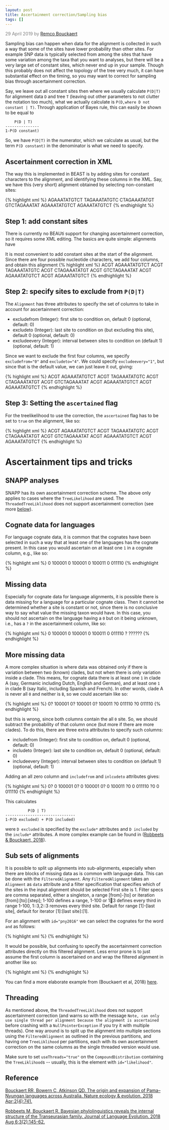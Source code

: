 ```yaml
---
layout: post
title: Ascertainment correction/Sampling bias
tags: []
---
```


<p style="color:gray">29 April 2019 by <a href="mailto:r.bouckaert@auckland.ac.nz">Remco Bouckaert</a></p>

Sampling bias can happen when data for the alignment is collected in such a way that some of the sites have lower probability than other sites. For example SNP data is typically selected from among the sites that have some variation among the taxa that you want to analyses, but there will be a very large set of constant sites, which never end up in your sample. Though this probably does not affect the topology of the tree very much, it can have substantial effect on the timing, so you may want to correct for sampling bias through ascertainment correction.

Say, we leave out all constant sites then where we usually calculate `P(D|T)` for alignment data `D` and tree `T` (leaving out other parameters to not clutter the notation too much), what we actually calculate is `P(D,where D not constant | T)`. Through application of Bayes rule, this can easily be shown to be equal to

```
    P(D | T)
---------------
1-P(D constant)
```

So, we have `P(D|T)` in the numerator, which we calculate as usual, but the term `P(D constant)` in the denominator is what we need to specify.

## Ascertainment correction in XML

The way this is implemented in BEAST is by adding sites for constant characters to the alignment, and identifying these columns in the XML. Say, we have this (very short) alignment obtained by selecting non-constant sites:

{% highlight xml %}
<data id="alignment" dataType="nucleotide">
    <sequence taxon="human">    AGAAATATGTCT</sequence>
    <sequence taxon="chimp">    TAGAAATATGTC</sequence>
    <sequence taxon="bonobo">   CTAGAAATATGT</sequence>
    <sequence taxon="gorilla">  GTCTAGAAATAT</sequence>
    <sequence taxon="orangutan">AGAAATATGTCT</sequence>
    <sequence taxon="siamang">  AGAAATATGTCT</sequence>
</data>
{% endhighlight %}

## Step 1: add constant sites

There is currently no BEAUti support for changing ascertainment correction, so it requires some XML editing. The basics are quite simple: alignments have 

It is most convenient to add constant sites at the start of the alignment. Since there are four possible nucleotide characters, we add four columns, and obtain this alignment
{% highlight xml %}
<data id="alignment" dataType="nucleotide">
    <sequence taxon="human">    ACGT AGAAATATGTCT</sequence>
    <sequence taxon="chimp">    ACGT TAGAAATATGTC</sequence>
    <sequence taxon="bonobo">   ACGT CTAGAAATATGT</sequence>
    <sequence taxon="gorilla">  ACGT GTCTAGAAATAT</sequence>
    <sequence taxon="orangutan">ACGT AGAAATATGTCT</sequence>
    <sequence taxon="siamang">  ACGT AGAAATATGTCT</sequence>
</data>
{% endhighlight %}


## Step 2: specify sites to exclude from `P(D|T)`

The `Alignment` has three attributes to specify the set of columns to take in account for ascertainment correction:

* excludefrom (Integer): first site to condition on, default 0 (optional, default: 0)
* excludeto (Integer): last site to condition on (but excluding this site), default 0 (optional, default: 0)
* excludeevery (Integer): interval between sites to condition on (default 1) (optional, default: 1)

Since we want to exclude the first four columns, we specify `excludefrom="0"` and `excludeto="4"`. We could specify `excludeevery="1"`, but since that is the default value, we can just leave it out, giving:

{% highlight xml %}
<data id="alignment" dataType="nucleotide" excludefrom="0" excludeto="4">
    <sequence taxon="human">    ACGT AGAAATATGTCT</sequence>
    <sequence taxon="chimp">    ACGT TAGAAATATGTC</sequence>
    <sequence taxon="bonobo">   ACGT CTAGAAATATGT</sequence>
    <sequence taxon="gorilla">  ACGT GTCTAGAAATAT</sequence>
    <sequence taxon="orangutan">ACGT AGAAATATGTCT</sequence>
    <sequence taxon="siamang">  ACGT AGAAATATGTCT</sequence>
</data>
{% endhighlight %}

## Step 3: Setting the `ascertained` flag

For the treelikelihood to use the correction, the `ascertained` flag has to be set to `true` on the alignment, like so:

{% highlight xml %}
<data id="alignment" dataType="nucleotide" excludefrom="0" excludeto="4" ascertained="true">
    <sequence taxon="human">    ACGT AGAAATATGTCT</sequence>
    <sequence taxon="chimp">    ACGT TAGAAATATGTC</sequence>
    <sequence taxon="bonobo">   ACGT CTAGAAATATGT</sequence>
    <sequence taxon="gorilla">  ACGT GTCTAGAAATAT</sequence>
    <sequence taxon="orangutan">ACGT AGAAATATGTCT</sequence>
    <sequence taxon="siamang">  ACGT AGAAATATGTCT</sequence>
</data>
{% endhighlight %}


# Ascertainment tips and tricks

## SNAPP analyses

SNAPP has its own ascertainment correction scheme. The above only applies to cases where the `TreeLikelihood` are used. The `ThreadedTreeLiklihood` does not support ascertainment correction (see more <a href="#threading">below</a>).


## Cognate data for languages

For language cognate data, it is common that the cognates have been selected in such a way that at least one of the languages has the cognate present. In this case you would ascertain on at least one `1` in a cognate column, e.g., like so:

{% highlight xml %}
<data id="alignment" dataType="binary" excludefrom="0" excludeto="1" ascertained="true">
    <sequence taxon="Dutch">    0 100001 </sequence>
    <sequence taxon="English">  0 100001 </sequence>
    <sequence taxon="German">   0 100011 </sequence>
    <sequence taxon="Spanish">  0 011110</sequence>
</data>
{% endhighlight %}


## Missing data

Especially for cognate data for language alignments, it is possible there is data missing for a language for a particular cognate class. Then it cannot be determined whether a site is constant or not, since there is no conclusive way to say what value the missing taxon would have. In this case, you should not ascertain on the language having a `0` but on it being unknown, i.e., has a `?` in the ascertainment column, like so:

{% highlight xml %}
<data id="alignment" dataType="binary" excludefrom="0" excludeto="1" ascertained="true">
    <sequence taxon="Dutch">    0 100001 </sequence>
    <sequence taxon="English">  0 100001 </sequence>
    <sequence taxon="German">   0 100011 </sequence>
    <sequence taxon="Spanish">  0 011110</sequence>
    <sequence taxon="Hittite">  ? ??????</sequence>
</data>
{% endhighlight %}


## More missing data

A more complex situation is where data was obtained only if there is variation between two (known) clades, but not when there is only variation inside a clade. This means, for cognate data there is at least one `1` in clade A (say, Germanic including Dutch, English and German), and at least one `1` in clade B (say Italic, including Spanish and French). In other words, clade A is never all `0` and neither is `B`, so we could ascertain like so:

{% highlight xml %}
<data id="alignment" dataType="binary" excludefrom="0" excludeto="2" ascertained="true">
    <sequence taxon="Dutch">    0? 100001 </sequence>
    <sequence taxon="English">  0? 100001 </sequence>
    <sequence taxon="German">   0? 100011 </sequence>
    <sequence taxon="Spanish">  ?0 011110</sequence>
    <sequence taxon="French">   ?0 011110</sequence>
</data>
{% endhighlight %}

but this is wrong, since both columns contain the all `0` site. So, we should subtract the probability of that column once (but more if there are more clades). To do this, there are three extra attributes to specify such columns:

* includefrom (Integer): first site to condition on, default 0 (optional, default: 0)
* includeto (Integer): last site to condition on, default 0 (optional, default: 0)
* includeevery (Integer): interval between sites to condition on (default 1) (optional, default: 1)

Adding an all zero column and `includefrom` and `inlcudeto` attributes gives:

{% highlight xml %}
<data id="alignment" dataType="binary" excludefrom="0" excludeto="2" includefrom="2" includeto="3" ascertained="true">
    <sequence taxon="Dutch">    0? 0 100001 </sequence>
    <sequence taxon="English">  0? 0 100001 </sequence>
    <sequence taxon="German">   0? 0 100011 </sequence>
    <sequence taxon="Spanish">  ?0 0 011110</sequence>
    <sequence taxon="French">   ?0 0 011110</sequence>
</data>
{% endhighlight %}

This calculates
```
          P(D | T)
-------------------------------
1-P(D excluded) + P(D included)
```
were `D excluded` is specified by the `exclude*` attributes and `D included` by the `include*` attributes. A more complex example can be found in (<a href="https://academic.oup.com/jole/article/3/2/145/5067185">Robbeets & Bouckaert, 2018</a>).

## Sub sets of alignments

It is possible to split up alignments into sub-alignments, especially when there are blocks of missing data as is common with language data. This can be done with the `FilteredAlignment`. Any `FilteredAlignment` takes an `Alignment` as `data` attribute and a filter specification that  specifies which of the sites in the input alignment should be selected First site is 1. Filter specs are comma separated, either a singleton, a range [from]-[to] or iteration [from]:[to]:[step]; 1-100 defines a range, 1-100 or 1:100:3 defines every third in range 1-100, 1::3,2::3 removes every third site. Default for range [1]-[last site], default for iterator [1]:[last site]:[1].

For an alignment with `id="pny2016"` we can select the cognates for the word `and` as follows:

{% highlight xml %}
<data id="and" spec="FilteredAlignment" data="@pny2016" filter="236-296"/>
{% endhighlight %}


It would be possible, but confusing to specify the ascertainment correction attributes directly on this filtered alignment. Less error prone is to just assume the first column is ascertained on and wrap the filtered alignment in another like so:

{% highlight xml %}
<data id="orgdata.and" spec="FilteredAlignment" ascertained="true" excludeto="1" filter="-">
    <data id="and" spec="FilteredAlignment" data="@pny2016" filter="236-296"/>
</data>
{% endhighlight %}

You can find a more elaborate example from (Bouckaert et al, 2018) <a href="https://static-content.springer.com/esm/art%3A10.1038%2Fs41559-018-0489-3/MediaObjects/41559_2018_489_MOESM3_ESM.xml">here</a>.

<h2 id="threading"> Threading </h2>

As mentioned above, the `ThreadedTreeLiklihood` does not support ascertainment correction (and warns so with the message `Note, can only use single thread per alignment because the alignment is ascertained` before crashing with a `NullPointerException` if you try it with multiple threads). One way around is to split up the alignment into multiple sections using the `FilteredAlignment` as outlined in the previous partitions, and having one `TreeLiklihood` per partitions, each with its own ascertainment correction on the same columns as the single threaded version would use.

Make sure to set `useThreads="true"` on the `CompoundDistribution` containing the `TreeLiklihood`s -- usually, this is the element with `id="likelihood"`.



## Reference

<a href="https://www.nature.com/articles/s41559-018-0489-3">Bouckaert RR, Bowern C, Atkinson QD. The origin and expansion of Pama–Nyungan languages across Australia. Nature ecology & evolution. 2018 Apr;2(4):741.</a>


<a href="https://academic.oup.com/jole/article/3/2/145/5067185">Robbeets M, Bouckaert R. Bayesian phylolinguistics reveals the internal structure of the Transeurasian family. Journal of Language Evolution. 2018 Aug 6;3(2):145-62.</a>


